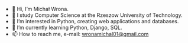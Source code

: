 - 👋 Hi, I’m Michał Wrona.
- 📖 I study Computer Science at the Rzeszow University of Technology.
- 👀 I’m interested in Python, creating web applications and databases.
- 🌱 I’m currently learning Python, Django, SQL.
- 📫 How to reach me, e-mail: wronamichal01@gmail.com
